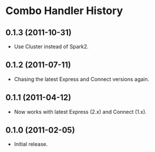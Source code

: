 Combo Handler History
=====================

0.1.3 (2011-10-31)
------------------

* Use Cluster instead of Spark2.


0.1.2 (2011-07-11)
------------------

* Chasing the latest Express and Connect versions again.


0.1.1 (2011-04-12)
------------------

* Now works with latest Express (2.x) and Connect (1.x).


0.1.0 (2011-02-05)
------------------

* Initial release.
